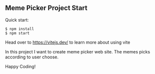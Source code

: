 ## Meme Picker Project Start

Quick start:

```
$ npm install
$ npm start
````

Head over to https://vitejs.dev/ to learn more about using vite

In this project I want to create meme picker web site. The memes picks according to user choose.

Happy Coding!